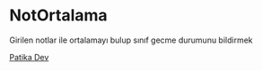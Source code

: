 # NotOrtalama
Girilen notlar ile ortalamayı bulup sınıf gecme durumunu bildirmek

[Patika Dev](https://app.patika.dev/) 
